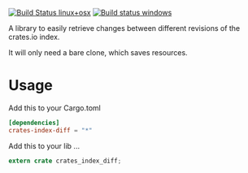 [![Build Status linux+osx](https://travis-ci.org/Byron/crates-index-diff-rs.svg?branch=master)](https://travis-ci.org/Byron/crates-index-diff-rs)
[![Build status windows](https://ci.appveyor.com/api/projects/status/y7kfoniyl1uuxek3/branch/master?svg=true&passingText=windows%20OK&failingText=windows%20failed)](https://ci.appveyor.com/project/Byron/crates-index-diff-rs/branch/master)


A library to easily retrieve changes between different revisions of the crates.io index.

It will only need a bare clone, which saves resources.

# Usage

Add this to your Cargo.toml
```toml
[dependencies]
crates-index-diff = "*"
```

Add this to your lib ...
```Rust
extern crate crates_index_diff;
```

